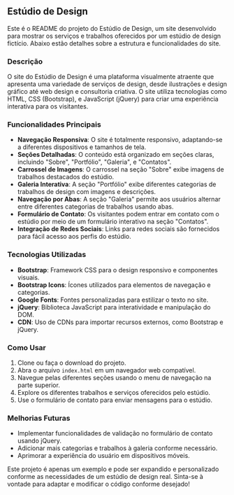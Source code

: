 ## Estúdio de Design

Este é o README do projeto do Estúdio de Design, um site desenvolvido para mostrar os serviços e trabalhos oferecidos por um estúdio de design fictício. Abaixo estão detalhes sobre a estrutura e funcionalidades do site.

### Descrição

O site do Estúdio de Design é uma plataforma visualmente atraente que apresenta uma variedade de serviços de design, desde ilustrações e design gráfico até web design e consultoria criativa. O site utiliza tecnologias como HTML, CSS (Bootstrap), e JavaScript (jQuery) para criar uma experiência interativa para os visitantes.

### Funcionalidades Principais

- **Navegação Responsiva**: O site é totalmente responsivo, adaptando-se a diferentes dispositivos e tamanhos de tela.
- **Seções Detalhadas**: O conteúdo está organizado em seções claras, incluindo "Sobre", "Portfólio", "Galeria", e "Contatos".
- **Carrossel de Imagens**: O carrossel na seção "Sobre" exibe imagens de trabalhos destacados do estúdio.
- **Galeria Interativa**: A seção "Portfólio" exibe diferentes categorias de trabalhos de design com imagens e descrições.
- **Navegação por Abas**: A seção "Galeria" permite aos usuários alternar entre diferentes categorias de trabalhos usando abas.
- **Formulário de Contato**: Os visitantes podem entrar em contato com o estúdio por meio de um formulário interativo na seção "Contatos".
- **Integração de Redes Sociais**: Links para redes sociais são fornecidos para fácil acesso aos perfis do estúdio.

### Tecnologias Utilizadas

- **Bootstrap**: Framework CSS para o design responsivo e componentes visuais.
- **Bootstrap Icons**: Ícones utilizados para elementos de navegação e categorias.
- **Google Fonts**: Fontes personalizadas para estilizar o texto no site.
- **jQuery**: Biblioteca JavaScript para interatividade e manipulação do DOM.
- **CDN**: Uso de CDNs para importar recursos externos, como Bootstrap e jQuery.

### Como Usar

1. Clone ou faça o download do projeto.
2. Abra o arquivo `index.html` em um navegador web compatível.
3. Navegue pelas diferentes seções usando o menu de navegação na parte superior.
4. Explore os diferentes trabalhos e serviços oferecidos pelo estúdio.
5. Use o formulário de contato para enviar mensagens para o estúdio.

### Melhorias Futuras

- Implementar funcionalidades de validação no formulário de contato usando jQuery.
- Adicionar mais categorias e trabalhos à galeria conforme necessário.
- Aprimorar a experiência do usuário em dispositivos móveis.

Este projeto é apenas um exemplo e pode ser expandido e personalizado conforme as necessidades de um estúdio de design real. Sinta-se à vontade para adaptar e modificar o código conforme desejado!
